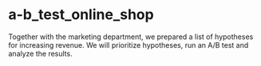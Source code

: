 # a-b_test_online_shop
Together with the marketing department, we prepared a list of hypotheses for increasing revenue. We will prioritize hypotheses, run an A/B test and analyze the results.

